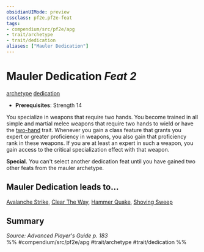 ```yaml
---
obsidianUIMode: preview
cssclass: pf2e,pf2e-feat
tags:
- compendium/src/pf2e/apg
- trait/archetype
- trait/dedication
aliases: ["Mauler Dedication"]
---
```

# Mauler Dedication  *Feat 2*  
[archetype](../../Rules/traits/archetype.md)  [dedication](../../Rules/traits/dedication.md)  

- **Prerequisites**: Strength 14

You specialize in weapons that require two hands. You become trained in all simple and martial melee weapons that require two hands to wield or have the [two-hand](../../Rules/traits/two-hand.md) trait. Whenever you gain a class feature that grants you expert or greater proficiency in weapons, you also gain that proficiency rank in these weapons. If you are at least an expert in such a weapon, you gain access to the critical specialization effect with that weapon.

**Special.** You can't select another dedication feat until you have gained two other feats from the mauler archetype.

## Mauler Dedication leads to...

[Avalanche Strike](avalanche-strike-apg.md), [Clear The Way](clear-the-way-apg.md), [Hammer Quake](hammer-quake-apg.md), [Shoving Sweep](shoving-sweep-apg.md)

## Summary

*Source: Advanced Player's Guide p. 183*  
%% #compendium/src/pf2e/apg #trait/archetype #trait/dedication %%